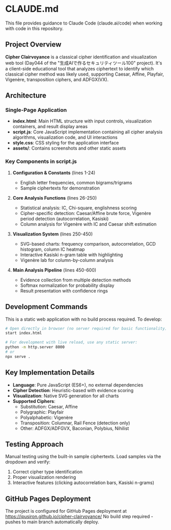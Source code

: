 # CLAUDE.md

This file provides guidance to Claude Code (claude.ai/code) when working with code in this repository.

## Project Overview

**Cipher Clairvoyance** is a classical cipher identification and visualization web tool (Day044 of the "生成AIで作るセキュリティツール100" project). It's a client-side educational tool that analyzes ciphertext to identify which classical cipher method was likely used, supporting Caesar, Affine, Playfair, Vigenère, transposition ciphers, and ADFGX(VX).

## Architecture

### Single-Page Application
- **index.html**: Main HTML structure with input controls, visualization containers, and result display areas
- **script.js**: Core JavaScript implementation containing all cipher analysis algorithms, visualization code, and UI interactions
- **style.css**: CSS styling for the application interface
- **assets/**: Contains screenshots and other static assets

### Key Components in script.js

1. **Configuration & Constants** (lines 1-24)
   - English letter frequencies, common bigrams/trigrams
   - Sample ciphertexts for demonstration

2. **Core Analysis Functions** (lines 26-250)
   - Statistical analysis: IC, Chi-square, englishness scoring
   - Cipher-specific detection: Caesar/Affine brute force, Vigenère period detection (autocorrelation, Kasiski)
   - Column analysis for Vigenère with IC and Caesar shift estimation

3. **Visualization System** (lines 250-450)
   - SVG-based charts: frequency comparison, autocorrelation, GCD histogram, column IC heatmap
   - Interactive Kasiski n-gram table with highlighting
   - Vigenère lab for column-by-column analysis

4. **Main Analysis Pipeline** (lines 450-600)
   - Evidence collection from multiple detection methods
   - Softmax normalization for probability display
   - Result presentation with confidence rings

## Development Commands

This is a static web application with no build process required. To develop:

```bash
# Open directly in browser (no server required for basic functionality)
start index.html

# For development with live reload, use any static server:
python -m http.server 8000
# or
npx serve .
```

## Key Implementation Details

- **Language**: Pure JavaScript (ES6+), no external dependencies
- **Cipher Detection**: Heuristic-based with evidence scoring
- **Visualization**: Native SVG generation for all charts
- **Supported Ciphers**: 
  - Substitution: Caesar, Affine
  - Polygraphic: Playfair
  - Polyalphabetic: Vigenère
  - Transposition: Columnar, Rail Fence (detection only)
  - Other: ADFGX/ADFGVX, Baconian, Polybius, Nihilist

## Testing Approach

Manual testing using the built-in sample ciphertexts. Load samples via the dropdown and verify:
1. Correct cipher type identification
2. Proper visualization rendering
3. Interactive features (clicking autocorrelation bars, Kasiski n-grams)

## GitHub Pages Deployment

The project is configured for GitHub Pages deployment at https://ipusiron.github.io/cipher-clairvoyance/
No build step required - pushes to main branch automatically deploy.